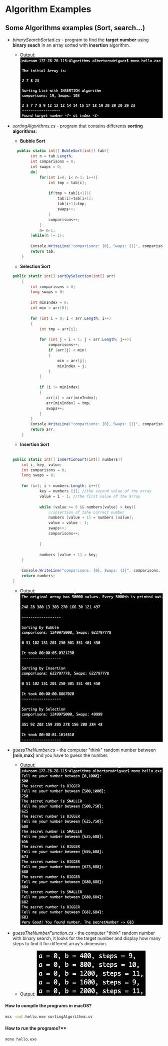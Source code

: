 # Algorithm Examples
## Some Algorithms examples (Sort, search...)


*  *binarySearchSorted.cs* - program to find the **target number** using **binary seach** in an array sorted with **insertion** algorithm.
	* Output:  ![binarySearchSorted](imgs/output1.png)

*  *sortingAlgorithms.cs* - program that contains differents **sorting algorithms**:
	* **Bubble Sort**  
	```C#
      public static int[] BubleSort(int[] tab){
            int n = tab.Length;
            int comparisons = 0;
            int swaps = 0;
            do{
                for(int i=0; i< n-1; i++){
                    int tmp = tab[i];
        
                    if(tmp > tab[i+1]){
                        tab[i]=tab[i+1];
                        tab[i+1]=tmp;
                        swaps++;
                    }
                    comparisons++;
                }
                n= n-1;
            }while(n != 1);
            
            Console.WriteLine("comparisons: {0}, Swaps: {1}", comparisons, swaps);
            return tab;
        }
	```
	* **Selection Sort**  
	```C#
	public static int[] sortBySelection(int[] arr)
        {
            int comparisons = 0;
            long swaps = 0;
            
            int minIndex = 0;
            int min = arr[0];
            
            for (int i = 0; i < arr.Length; i++)
            {
                int tmp = arr[i];
                
                for (int j = i + 1; j < arr.Length; j++){
                    comparisons++;
                    if (arr[j] < min)
                    {
                        min = arr[j];
                        minIndex = j;
                    }
                }
                
                if (i != minIndex)
                {
                   arr[i] = arr[minIndex];
                   arr[minIndex] = tmp;
                   swaps++;      
                }
            }
            Console.WriteLine("comparisons: {0}, Swaps: {1}", comparisons, swaps);
            return arr;
        }
	```
	* **Insertion Sort**  
	```C#

	public static int[] insertionSort(int[] numbers){ 
        int i, key, value;
        int comparisons = 0;
        long swaps = 0;

        for (i=1; i < numbers.Length; i++){
                key = numbers [i]; //the second value of the array
                value = i - 1; //the first value of the array
                
                while (value >= 0 && numbers[value] > key){
                    //insertion of tahe correct number
                    numbers [value + 1] = numbers [value];
                    value = value - 1;
                    swaps++;
                    comparisons++;

                }
                
                numbers [value + 1] = key;
        }
        
        Console.WriteLine("comparisons: {0}, Swaps: {1}", comparisons, swaps);
        return numbers;
    }

	```

	* Output: ![sortingAlgorithms](imgs/output2.png)

*  *guessTheNumber.cs* - the computer "think" random number between **[min,max]** and you have to guess the number.
	* Output:  ![guessTheNumber](imgs/output3.png)

*  *guessTheNumberFunction.cs* - the computer "think" random number with binary search, it looks for the target number and display how many steps to find it for different array's dimension.  
    * Output:  ![guessTheNumberFunction](imgs/output4.png)


#### How to compile the programs in macOS?

```cmd
mcs -out:hello.exe sortingAlgorithms.cs 
```
	

#### How to run the programs?**

```cmd
mono hello.exe
```



